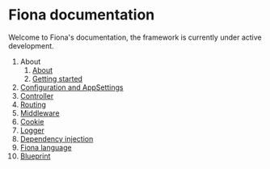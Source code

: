 # Fiona documentation
Welcome to Fiona's documentation, the framework is currently under active development.

1. About
    1. [About](About.md)
    1. [Getting started](Getting-started.md)
1. [Configuration and AppSettings](Configuration-and-AppSettings)
1. [Controller](Controller.md)
1. [Routing](Routing.md)
1. [Middleware](Middleware.md)
1. [Cookie](Cookie.md)
1. [Logger](Logger.md)
1. [Dependency injection](Dependency-injection.md)
1. [Fiona language](Fiona-language.md)
1. [Blueprint](Blueprints.md.md)

